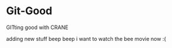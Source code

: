 # Git-Good
GITting good with CRANE

adding new stuff beep beep
i want to watch the bee movie now :(

